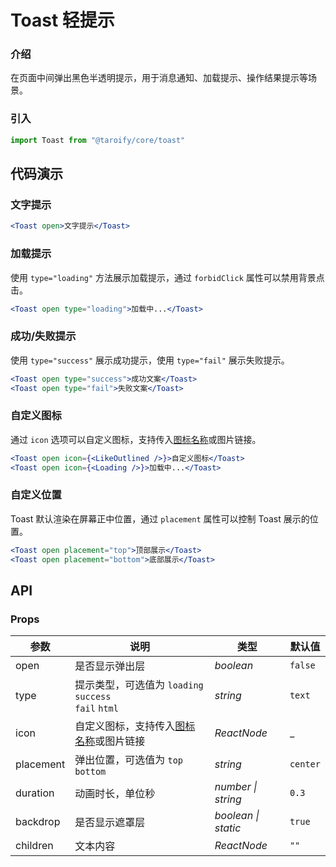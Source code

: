 # Toast 轻提示

### 介绍

在页面中间弹出黑色半透明提示，用于消息通知、加载提示、操作结果提示等场景。

### 引入

```jsx
import Toast from "@taroify/core/toast"
```

## 代码演示

### 文字提示

```jsx
<Toast open>文字提示</Toast>
```

### 加载提示

使用 `type="loading"` 方法展示加载提示，通过 `forbidClick` 属性可以禁用背景点击。

```jsx
<Toast open type="loading">加载中...</Toast>
```

### 成功/失败提示

使用 `type="success"` 展示成功提示，使用 `type="fail"` 展示失败提示。

```jsx
<Toast open type="success">成功文案</Toast>
<Toast open type="fail">失败文案</Toast>
```

### 自定义图标

通过 `icon` 选项可以自定义图标，支持传入[图标名称](/components/icon)或图片链接。

```jsx
<Toast open icon={<LikeOutlined />}>自定义图标</Toast>
<Toast open icon={<Loading />}>加载中...</Toast>
```

### 自定义位置

Toast 默认渲染在屏幕正中位置，通过 `placement` 属性可以控制 Toast 展示的位置。

```jsx
<Toast open placement="top">顶部展示</Toast>
<Toast open placement="bottom">底部展示</Toast>
```

## API

### Props

| 参数 | 说明 | 类型 | 默认值 |
| --- | --- | --- | --- |
| open | 是否显示弹出层 | _boolean_ | `false` |
| type | 提示类型，可选值为 `loading` `success`<br>`fail` `html` | _string_ | `text` |
| icon | 自定义图标，支持传入[图标名称](/components/icon)或图片链接 | _ReactNode_ | _ |
| placement | 弹出位置，可选值为 `top` `bottom` | _string_ | `center` |
| duration | 动画时长，单位秒 | _number \| string_ | `0.3` |
| backdrop | 是否显示遮罩层 | _boolean \| static_ | `true` |
| children | 文本内容 | _ReactNode_ | `""` |
